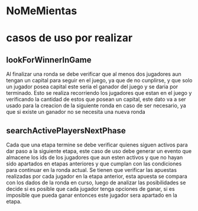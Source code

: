 # NoMeMientas
# casos de uso por realizar

## lookForWinnerInGame
Al finalizar una ronda se debe verificar que al menos dos jugadores aun tengan un capital para seguir en el juego, ya que de no cunplirse, y que solo un jugador posea capital este seria el ganador del juego y se daria por terminado.
Esto se realiza recorriendo los jugadores que estan en el juego y verificando la cantidad de estos que posean un capital, este dato va a ser usado para la creacion de la siguiente ronda en caso de ser necesario, ya que si existe un ganador no se necesita una nueva ronda



## searchActivePlayersNextPhase
Cada que una etapa termine se debe verificar quienes siguen activos para dar paso a la siguiente etapa, este caso de uso debe generar un evento que almacene los ids de los jugadores que aun esten activos y que no hayan sido apartados en etapas anteriores y que cumplan con las condiciones para continuar en la ronda actual.
Se tienen que verificar las apuestas realizadas por cada jugador en la etapa anterior, esta apuesta se compara con los dados de la ronda en curso, luego de analizar las posibilidades se decide si es posible que cada jugador tenga opciones de ganar, si es imposible que pueda ganar entonces este jugador sera apartado en la etapa.

